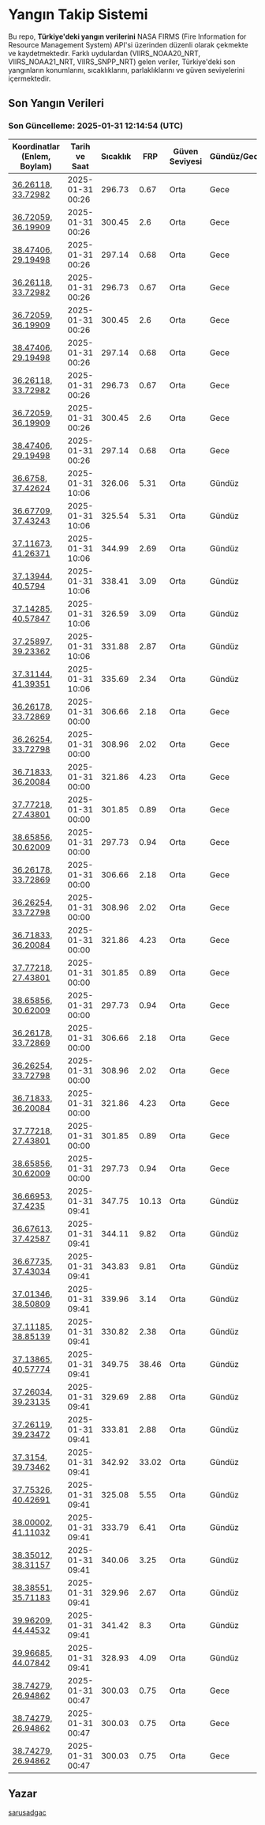# Yangın Takip Sistemi

Bu repo, **Türkiye'deki yangın verilerini** NASA FIRMS (Fire Information for Resource Management System) API'si üzerinden düzenli olarak çekmekte ve kaydetmektedir. Farklı uydulardan (VIIRS_NOAA20_NRT, VIIRS_NOAA21_NRT, VIIRS_SNPP_NRT) gelen veriler, Türkiye'deki son yangınların konumlarını, sıcaklıklarını, parlaklıklarını ve güven seviyelerini içermektedir.

## Son Yangın Verileri
### Son Güncelleme: 2025-01-31 12:14:54 (UTC)

| Koordinatlar (Enlem, Boylam) | Tarih ve Saat | Sıcaklık | FRP | Güven Seviyesi | Gündüz/Gece |
|-----------------------------|----------------|----------|-----|----------------|-------------|
| [36.26118, 33.72982](https://www.google.com/maps?q=36.26118,33.72982) | 2025-01-31 00:26 | 296.73 | 0.67 | Orta | Gece |
| [36.72059, 36.19909](https://www.google.com/maps?q=36.72059,36.19909) | 2025-01-31 00:26 | 300.45 | 2.6 | Orta | Gece |
| [38.47406, 29.19498](https://www.google.com/maps?q=38.47406,29.19498) | 2025-01-31 00:26 | 297.14 | 0.68 | Orta | Gece |
| [36.26118, 33.72982](https://www.google.com/maps?q=36.26118,33.72982) | 2025-01-31 00:26 | 296.73 | 0.67 | Orta | Gece |
| [36.72059, 36.19909](https://www.google.com/maps?q=36.72059,36.19909) | 2025-01-31 00:26 | 300.45 | 2.6 | Orta | Gece |
| [38.47406, 29.19498](https://www.google.com/maps?q=38.47406,29.19498) | 2025-01-31 00:26 | 297.14 | 0.68 | Orta | Gece |
| [36.26118, 33.72982](https://www.google.com/maps?q=36.26118,33.72982) | 2025-01-31 00:26 | 296.73 | 0.67 | Orta | Gece |
| [36.72059, 36.19909](https://www.google.com/maps?q=36.72059,36.19909) | 2025-01-31 00:26 | 300.45 | 2.6 | Orta | Gece |
| [38.47406, 29.19498](https://www.google.com/maps?q=38.47406,29.19498) | 2025-01-31 00:26 | 297.14 | 0.68 | Orta | Gece |
| [36.6758, 37.42624](https://www.google.com/maps?q=36.6758,37.42624) | 2025-01-31 10:06 | 326.06 | 5.31 | Orta | Gündüz |
| [36.67709, 37.43243](https://www.google.com/maps?q=36.67709,37.43243) | 2025-01-31 10:06 | 325.54 | 5.31 | Orta | Gündüz |
| [37.11673, 41.26371](https://www.google.com/maps?q=37.11673,41.26371) | 2025-01-31 10:06 | 344.99 | 2.69 | Orta | Gündüz |
| [37.13944, 40.5794](https://www.google.com/maps?q=37.13944,40.5794) | 2025-01-31 10:06 | 338.41 | 3.09 | Orta | Gündüz |
| [37.14285, 40.57847](https://www.google.com/maps?q=37.14285,40.57847) | 2025-01-31 10:06 | 326.59 | 3.09 | Orta | Gündüz |
| [37.25897, 39.23362](https://www.google.com/maps?q=37.25897,39.23362) | 2025-01-31 10:06 | 331.88 | 2.87 | Orta | Gündüz |
| [37.31144, 41.39351](https://www.google.com/maps?q=37.31144,41.39351) | 2025-01-31 10:06 | 335.69 | 2.34 | Orta | Gündüz |
| [36.26178, 33.72869](https://www.google.com/maps?q=36.26178,33.72869) | 2025-01-31 00:00 | 306.66 | 2.18 | Orta | Gece |
| [36.26254, 33.72798](https://www.google.com/maps?q=36.26254,33.72798) | 2025-01-31 00:00 | 308.96 | 2.02 | Orta | Gece |
| [36.71833, 36.20084](https://www.google.com/maps?q=36.71833,36.20084) | 2025-01-31 00:00 | 321.86 | 4.23 | Orta | Gece |
| [37.77218, 27.43801](https://www.google.com/maps?q=37.77218,27.43801) | 2025-01-31 00:00 | 301.85 | 0.89 | Orta | Gece |
| [38.65856, 30.62009](https://www.google.com/maps?q=38.65856,30.62009) | 2025-01-31 00:00 | 297.73 | 0.94 | Orta | Gece |
| [36.26178, 33.72869](https://www.google.com/maps?q=36.26178,33.72869) | 2025-01-31 00:00 | 306.66 | 2.18 | Orta | Gece |
| [36.26254, 33.72798](https://www.google.com/maps?q=36.26254,33.72798) | 2025-01-31 00:00 | 308.96 | 2.02 | Orta | Gece |
| [36.71833, 36.20084](https://www.google.com/maps?q=36.71833,36.20084) | 2025-01-31 00:00 | 321.86 | 4.23 | Orta | Gece |
| [37.77218, 27.43801](https://www.google.com/maps?q=37.77218,27.43801) | 2025-01-31 00:00 | 301.85 | 0.89 | Orta | Gece |
| [38.65856, 30.62009](https://www.google.com/maps?q=38.65856,30.62009) | 2025-01-31 00:00 | 297.73 | 0.94 | Orta | Gece |
| [36.26178, 33.72869](https://www.google.com/maps?q=36.26178,33.72869) | 2025-01-31 00:00 | 306.66 | 2.18 | Orta | Gece |
| [36.26254, 33.72798](https://www.google.com/maps?q=36.26254,33.72798) | 2025-01-31 00:00 | 308.96 | 2.02 | Orta | Gece |
| [36.71833, 36.20084](https://www.google.com/maps?q=36.71833,36.20084) | 2025-01-31 00:00 | 321.86 | 4.23 | Orta | Gece |
| [37.77218, 27.43801](https://www.google.com/maps?q=37.77218,27.43801) | 2025-01-31 00:00 | 301.85 | 0.89 | Orta | Gece |
| [38.65856, 30.62009](https://www.google.com/maps?q=38.65856,30.62009) | 2025-01-31 00:00 | 297.73 | 0.94 | Orta | Gece |
| [36.66953, 37.4235](https://www.google.com/maps?q=36.66953,37.4235) | 2025-01-31 09:41 | 347.75 | 10.13 | Orta | Gündüz |
| [36.67613, 37.42587](https://www.google.com/maps?q=36.67613,37.42587) | 2025-01-31 09:41 | 344.11 | 9.82 | Orta | Gündüz |
| [36.67735, 37.43034](https://www.google.com/maps?q=36.67735,37.43034) | 2025-01-31 09:41 | 343.83 | 9.81 | Orta | Gündüz |
| [37.01346, 38.50809](https://www.google.com/maps?q=37.01346,38.50809) | 2025-01-31 09:41 | 339.96 | 3.14 | Orta | Gündüz |
| [37.11185, 38.85139](https://www.google.com/maps?q=37.11185,38.85139) | 2025-01-31 09:41 | 330.82 | 2.38 | Orta | Gündüz |
| [37.13865, 40.57774](https://www.google.com/maps?q=37.13865,40.57774) | 2025-01-31 09:41 | 349.75 | 38.46 | Orta | Gündüz |
| [37.26034, 39.23135](https://www.google.com/maps?q=37.26034,39.23135) | 2025-01-31 09:41 | 329.69 | 2.88 | Orta | Gündüz |
| [37.26119, 39.23472](https://www.google.com/maps?q=37.26119,39.23472) | 2025-01-31 09:41 | 333.81 | 2.88 | Orta | Gündüz |
| [37.3154, 39.73462](https://www.google.com/maps?q=37.3154,39.73462) | 2025-01-31 09:41 | 342.92 | 33.02 | Orta | Gündüz |
| [37.75326, 40.42691](https://www.google.com/maps?q=37.75326,40.42691) | 2025-01-31 09:41 | 325.08 | 5.55 | Orta | Gündüz |
| [38.00002, 41.11032](https://www.google.com/maps?q=38.00002,41.11032) | 2025-01-31 09:41 | 333.79 | 6.41 | Orta | Gündüz |
| [38.35012, 38.31157](https://www.google.com/maps?q=38.35012,38.31157) | 2025-01-31 09:41 | 340.06 | 3.25 | Orta | Gündüz |
| [38.38551, 35.71183](https://www.google.com/maps?q=38.38551,35.71183) | 2025-01-31 09:41 | 329.96 | 2.67 | Orta | Gündüz |
| [39.96209, 44.44532](https://www.google.com/maps?q=39.96209,44.44532) | 2025-01-31 09:41 | 341.42 | 8.3 | Orta | Gündüz |
| [39.96685, 44.07842](https://www.google.com/maps?q=39.96685,44.07842) | 2025-01-31 09:41 | 328.93 | 4.09 | Orta | Gündüz |
| [38.74279, 26.94862](https://www.google.com/maps?q=38.74279,26.94862) | 2025-01-31 00:47 | 300.03 | 0.75 | Orta | Gece |
| [38.74279, 26.94862](https://www.google.com/maps?q=38.74279,26.94862) | 2025-01-31 00:47 | 300.03 | 0.75 | Orta | Gece |
| [38.74279, 26.94862](https://www.google.com/maps?q=38.74279,26.94862) | 2025-01-31 00:47 | 300.03 | 0.75 | Orta | Gece |

## Yazar

[sarusadgac](https://x.com/sarusadgac)
